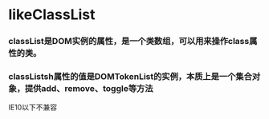 # likeClassList
### classList是DOM实例的属性，是一个类数组，可以用来操作class属性的类。
### classListsh属性的值是DOMTokenList的实例，本质上是一个集合对象，提供add、remove、toggle等方法
IE10以下不兼容
